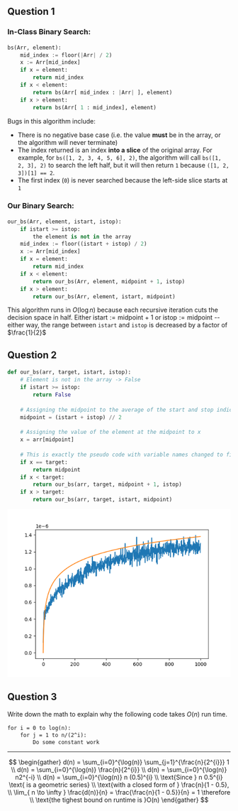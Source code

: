 ## Question 1

### In-Class Binary Search:

```python
bs(Arr, element):
	mid_index := floor(|Arr| / 2)
	x := Arr[mid_index]
	if x = element:
		return mid_index
	if x < element:
		return bs(Arr[ mid_index : |Arr| ], element)
	if x > element:
		return bs(Arr[ 1 : mid_index], element)
```

Bugs in this algorithm include:
- There is no negative base case (i.e. the value **must** be in the array, or the algorithm will never terminate)
- The index returned is an index **into a slice** of the original array. For example, for `bs([1, 2, 3, 4, 5, 6], 2)`, the algorithm will call `bs([1, 2, 3], 2)` to search the left half, but it will then return `1` because `([1, 2, 3])[1] == 2`.
- The first index (`0`) is never searched because the left-side slice starts at `1` 

### Our Binary Search:

```python
our_bs(Arr, element, istart, istop):
	if istart >= istop:
		the element is not in the array
	mid_index := floor((istart + istop) / 2)
	x := Arr[mid_index]
	if x = element:
		return mid_index
	if x < element:
		return our_bs(Arr, element, midpoint + 1, istop)
	if x > element:
		return our_bs(Arr, element, istart, midpoint)
```

This algorithm runs in $O(\log n)$ because each recursive iteration cuts the decision space in half. Either $\text{istart} := \text{midpoint + 1}$ or $\text{istop} := \text{midpoint}$ -- either way, the range between `istart` and `istop` is decreased by a factor of $\frac{1}{2}$



## Question 2

```python
def our_bs(arr, target, istart, istop):
    # Element is not in the array -> False
    if istart >= istop:
        return False
    
    # Assigning the midpoint to the average of the start and stop indices
    midpoint = (istart + istop) // 2
    
    # Assigning the value of the element at the midpoint to x
    x = arr[midpoint]
    
    # This is exactly the pseudo code with variable names changed to fit the rest of the code
    if x == target:
        return midpoint
    if x < target:
        return our_bs(arr, target, midpoint + 1, istop)
    if x > target:
        return our_bs(arr, target, istart, midpoint)
```

![](./plot.png) 

## Question 3 

Write down the math to explain why the following code takes $O(n)$ run time.

```
for i = 0 to log(n):
	for j = 1 to n/(2^i):
		Do some constant work
```

---

$$
\begin{gather}
d(n) = \sum_{i=0}^{\log(n)} \sum_{j=1}^{\frac{n}{2^{i}}} 1 \\
d(n) = \sum_{i=0}^{\log(n)} \frac{n}{2^{i}} \\
d(n) = \sum_{i=0}^{\log(n)} n2^{-i} \\
d(n) = \sum_{i=0}^{\log(n)} n (0.5)^{i} \\
\text{Since } n 0.5^{i} \text{ is a geometric series} \\
\text{with a closed form of } \frac{n}{1 - 0.5}, \\
\lim_{ n \to \infty } \frac{d(n)}{n} = \frac{\frac{n}{1 - 0.5}}{n} = 1 \therefore \\
\text{the tighest bound on runtime is }O(n)
\end{gather}
$$
